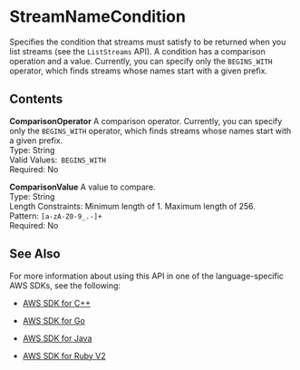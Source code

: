 # StreamNameCondition<a name="API_StreamNameCondition"></a>

Specifies the condition that streams must satisfy to be returned when you list streams \(see the `ListStreams` API\)\. A condition has a comparison operation and a value\. Currently, you can specify only the `BEGINS_WITH` operator, which finds streams whose names start with a given prefix\. 

## Contents<a name="API_StreamNameCondition_Contents"></a>

 **ComparisonOperator**   <a name="KinesisVideo-Type-StreamNameCondition-ComparisonOperator"></a>
A comparison operator\. Currently, you can specify only the `BEGINS_WITH` operator, which finds streams whose names start with a given prefix\.  
Type: String  
Valid Values:` BEGINS_WITH`   
Required: No

 **ComparisonValue**   <a name="KinesisVideo-Type-StreamNameCondition-ComparisonValue"></a>
A value to compare\.  
Type: String  
Length Constraints: Minimum length of 1\. Maximum length of 256\.  
Pattern: `[a-zA-Z0-9_.-]+`   
Required: No

## See Also<a name="API_StreamNameCondition_SeeAlso"></a>

For more information about using this API in one of the language\-specific AWS SDKs, see the following:

+  [AWS SDK for C\+\+](http://docs.aws.amazon.com/goto/SdkForCpp/kinesisvideo-2017-09-30/StreamNameCondition) 

+  [AWS SDK for Go](http://docs.aws.amazon.com/goto/SdkForGoV1/kinesisvideo-2017-09-30/StreamNameCondition) 

+  [AWS SDK for Java](http://docs.aws.amazon.com/goto/SdkForJava/kinesisvideo-2017-09-30/StreamNameCondition) 

+  [AWS SDK for Ruby V2](http://docs.aws.amazon.com/goto/SdkForRubyV2/kinesisvideo-2017-09-30/StreamNameCondition) 